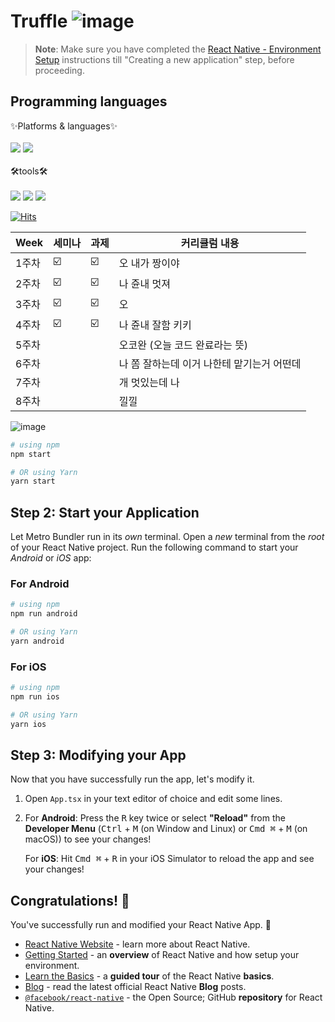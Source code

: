 # Truffle ![image](https://github.com/Youth-Project/Truffle/assets/97874131/0789ea77-1144-4f72-bcb2-9a9445698125)


>**Note**: Make sure you have completed the [React Native - Environment Setup](https://reactnative.dev/docs/environment-setup) instructions till "Creating a new application" step, before proceeding.

## Programming languages
<div>
   ✨Platforms & languages✨
   <br/>
   <br/>
<img src="https://img.shields.io/badge/JS-F7DF1E?style=for-the-badge&logo=Javascript&logoColor=white">
<img src="https://img.shields.io/badge/Firebase-FFCA28?style=for-the-badge&logo=Firebase&logoColor=white">
</div>
<div>
   <br/>
   🛠️tools🛠️
   <br/>
   <br/>
<img src="https://img.shields.io/badge/VScode-007ACC?style=for-the-badge&logo=VisualStudioCode&logoColor=white">
<img src="https://img.shields.io/badge/RN-61DAFB?style=for-the-badge&logo=React&logoColor=white">
<img src="https://img.shields.io/badge/Github-181717?style=for-the-badge&logo=github&logoColor=white">
</div>

[![Hits](https://hits.seeyoufarm.com/api/count/incr/badge.svg?url=https%3A%2F%2Fgithub.com%2FYouth-Project%2FTruffle%2Fblob%2Fmain%2FREADME.md&count_bg=%234A18B2&title_bg=%23555555&icon=deno.svg&icon_color=%23E7E7E7&title=%EB%82%B4%EA%BA%BC+%EB%B3%B4%EB%9F%AC+%EC%98%A8%EC%82%AC%EB%9E%8C%E3%85%8B%E3%85%8B&edge_flat=false)](https://hits.seeyoufarm.com)


| Week | 세미나 | 과제 |커리큘럼 내용 |
| ------ | -- | -- |----------- |
| 1주차 | ☑️ | ☑️ | 오 내가 짱이야 |
| 2주차 | ☑️ | ☑️ | 나 쥰내 멋져 |
| 3주차 | ☑️ | ☑️ | 오 |
| 4주차 | ☑️ | ☑️ | 나 쥰내 잘함 키키 |
| 5주차 |  |  | 오코완 (오늘 코드 완료라는 뜻) |
| 6주차 |  |  | 나 쫌 잘하는데 이거 나한테 맡기는거 어떤데  |
| 7주차 |  |  | 개 멋있는데 나  |
| 8주차 |  |  | 낄낄 |

![image](https://github.com/Youth-Project/Truffle/assets/97874131/c2b7139b-091f-4eb2-a530-5c29746aa951)
```bash
# using npm
npm start

# OR using Yarn
yarn start
```

## Step 2: Start your Application

Let Metro Bundler run in its _own_ terminal. Open a _new_ terminal from the _root_ of your React Native project. Run the following command to start your _Android_ or _iOS_ app:

### For Android

```bash
# using npm
npm run android

# OR using Yarn
yarn android
```

### For iOS

```bash
# using npm
npm run ios

# OR using Yarn
yarn ios
```


## Step 3: Modifying your App

Now that you have successfully run the app, let's modify it.

1. Open `App.tsx` in your text editor of choice and edit some lines.
2. For **Android**: Press the <kbd>R</kbd> key twice or select **"Reload"** from the **Developer Menu** (<kbd>Ctrl</kbd> + <kbd>M</kbd> (on Window and Linux) or <kbd>Cmd ⌘</kbd> + <kbd>M</kbd> (on macOS)) to see your changes!

   For **iOS**: Hit <kbd>Cmd ⌘</kbd> + <kbd>R</kbd> in your iOS Simulator to reload the app and see your changes!

## Congratulations! :tada:

You've successfully run and modified your React Native App. :partying_face:


- [React Native Website](https://reactnative.dev) - learn more about React Native.
- [Getting Started](https://reactnative.dev/docs/environment-setup) - an **overview** of React Native and how setup your environment.
- [Learn the Basics](https://reactnative.dev/docs/getting-started) - a **guided tour** of the React Native **basics**.
- [Blog](https://reactnative.dev/blog) - read the latest official React Native **Blog** posts.
- [`@facebook/react-native`](https://github.com/facebook/react-native) - the Open Source; GitHub **repository** for React Native.
